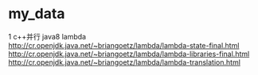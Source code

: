 # my_data
1 c++并行
 java8 lambda http://cr.openjdk.java.net/~briangoetz/lambda/lambda-state-final.html
              http://cr.openjdk.java.net/~briangoetz/lambda/lambda-libraries-final.html
              http://cr.openjdk.java.net/~briangoetz/lambda/lambda-translation.html
